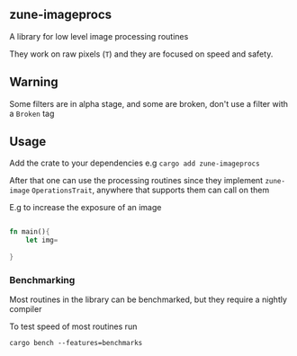 ## zune-imageprocs
A library for low level image processing routines

They work on raw pixels (`T`) and they are focused on speed and safety.

## Warning
Some filters are in alpha stage, and some are broken, 
don't use a filter with a `Broken` tag


## Usage
Add the crate to your dependencies e.g `cargo add zune-imageprocs`

After that one can use the processing routines since they implement `zune-image` `OperationsTrait`, anywhere that supports them
can call on them

E.g to increase the exposure of an image
```rust

fn main(){
    let img= 
    
}
```

### Benchmarking 

Most routines in the library can be benchmarked, 
but they require a nightly compiler


To test speed of most routines run

```shell
cargo bench --features=benchmarks
```

